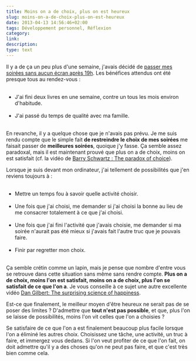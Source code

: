 ```yaml
---
title: Moins on a de choix, plus on est heureux
slug: moins-on-a-de-choix-plus-on-est-heureux
date: 2013-04-13 14:56:46+02:00
tags: Développement personnel, Réflexion
category: 
link: 
description: 
type: text
---
```


<p><p>Il y a de ça un peu plus d'une semaine, j'avais décidé de <a href="/soirees-sans-ecrans-ca-commence-aujourdhui/">passer mes soirées sans aucun écran après 19h</a>. Les bénéfices attendus ont été presque tous au rendez-vous :</p></p>
<!-- TEASER_END -->
<p><ul><br /><li>J'ai fini deux livres en une semaine, contre un tous les mois environ d'habitude.</li><br /><li>J'ai passé du temps de qualité avec ma famille.</li><br /></ul></p>

<p><p>En revanche, il y a quelque chose que je n'avais pas prévu. Je me suis rendu compte que le simple fait <strong>de restreindre le choix de mes soirées</strong> me faisait passer de <strong>meilleures soirées</strong>, quoique j'y fasse. Ça semble assez paradoxal, mais il est maintenant prouvé que plus on a de choix, moins on est satisfait (cf. la vidéo de <a href="http://www.ted.com/talks/barry_schwartz_on_the_paradox_of_choice.html">Barry Schwartz : The paradox of choice</a>).</p></p>

<p><p>Lorsque je suis devant mon ordinateur, j'ai tellement de possibilités que j'en reviens toujours à :</p></p>

<p><ul><br /><li>Mettre un temps fou à savoir quelle activité choisir.</li><br /><li>Une fois que j'ai choisi, me demander si j'ai choisi la bonne au lieu de me consacrer totalement à ce que j'ai choisi.</li><br /><li>Une fois que j'ai fini l'activité que j'avais choisie, me demander si ma soirée n'aurait pas été mieux si j'avais fait l'autre truc que je pouvais faire.</li><br /><li>Finir par regretter mon choix.</li><br /></ul></p>

<p><p>Ça semble crétin comme un lapin, mais je pense que nombre d'entre vous se retrouve dans cette situation sans même sans rendre compte. <strong>Plus on a de choix, moins l'on est satisfait, moins on a de choix, plus l'on se satisfait de ce que l'on a</strong>. Je vous conseille à ce sujet une autre excellente vidéo <a href="http://www.ted.com/talks/dan_gilbert_asks_why_are_we_happy.html">Dan Gilbert: The surprising science of happiness</a>.</p></p>

<p><p>Est-ce que finalement, le meilleur moyen d'être heureux ne serait pas de se poser des limites ? D'admettre que <strong>tout n'est pas possible</strong>, et que, plus l'on se laisse de possibilités, moins l'on vit celles que l'on a choisies ?</p></p>

<p><p>Se satisfaire de ce que l'on a est finalement beaucoup plus facile lorsque l'on a éliminé les autres choix. Choisissez une tâche, une activité, un truc à faire, et immergez vous dedans. Si l'on veut profiter de ce que l'on fait, on doit admettre qu'il y a des choses qu'on ne peut pas faire, et que c'est très bien comme cela.</p></p>
